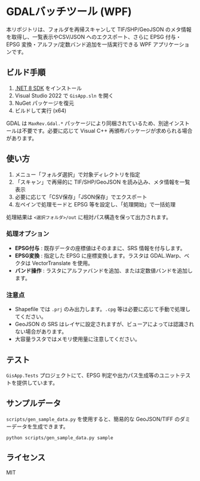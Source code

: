 # GDALバッチツール (WPF)

本リポジトリは、フォルダを再帰スキャンして TIF/SHP/GeoJSON のメタ情報を取得し、一覧表示やCSV/JSON へのエクスポート、さらに EPSG 付与・EPSG 変換・アルファ/定数バンド追加を一括実行できる WPF アプリケーションです。

## ビルド手順

1. [.NET 8 SDK](https://dotnet.microsoft.com/) をインストール
2. Visual Studio 2022 で `GisApp.sln` を開く
3. NuGet パッケージを復元
4. ビルドして実行 (x64)

GDAL は `MaxRev.Gdal.*` パッケージにより同梱されているため、別途インストールは不要です。必要に応じて Visual C++ 再頒布パッケージが求められる場合があります。

## 使い方

1. メニュー「フォルダ選択」で対象ディレクトリを指定
2. 「スキャン」で再帰的に TIF/SHP/GeoJSON を読み込み、メタ情報を一覧表示
3. 必要に応じて「CSV保存」「JSON保存」でエクスポート
4. 左ペインで処理モードと EPSG 等を設定し、「処理開始」で一括処理

処理結果は `<選択フォルダ>/out` に相対パス構造を保って出力されます。

### 処理オプション

- **EPSG付与** : 既存データの座標値はそのままに、SRS 情報を付与します。
- **EPSG変換** : 指定した EPSG に座標変換します。ラスタは GDAL.Warp、ベクタは VectorTranslate を使用。
- **バンド操作** : ラスタにアルファバンドを追加、または定数値バンドを追加します。

### 注意点

- Shapefile では `.prj` のみ出力します。`.cpg` 等は必要に応じて手動で処理してください。
- GeoJSON の SRS はレイヤに設定されますが、ビューアによっては認識されない場合があります。
- 大容量ラスタではメモリ使用量に注意してください。

## テスト

`GisApp.Tests` プロジェクトにて、EPSG 判定や出力パス生成等のユニットテストを提供しています。

## サンプルデータ

`scripts/gen_sample_data.py` を使用すると、簡易的な GeoJSON/TIFF のダミーデータを生成できます。

```
python scripts/gen_sample_data.py sample
```

## ライセンス

MIT
